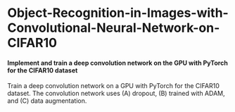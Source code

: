 # Object-Recognition-in-Images-with-Convolutional-Neural-Network-on-CIFAR10
#### Implement and train a deep convolution network on the GPU with PyTorch for the CIFAR10 dataset

Train a deep convolution network on a GPU with PyTorch for the CIFAR10 dataset. 
The convolution network uses (A) dropout, (B) trained with ADAM, and (C) data augmentation. 

